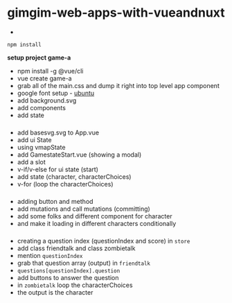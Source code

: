 # gimgim-web-apps-with-vueandnuxt
- 
```
npm install
```

**setup project game-a**
- npm install -g @vue/cli
- vue create game-a
- grab all of the main.css and dump it right into top level app component 
- google font setup - [ubuntu](https://fonts.googleapis.com/css2?family=Ubuntu:wght@300;400&display=swap)
- add background.svg
- add components
- add state
###
- add basesvg.svg to App.vue
- add ui State
- using vmapState
- add GamestateStart.vue (showing a modal)
- add a slot
- v-if/v-else for ui state (start)
- add state (character, characterChoices)
- v-for (loop the characterChoices)
###
- adding button and method
- add mutations and call mutations (committing)
- add some folks and different component for character
- and make it loading in different characters conditionally
###
- creating a question index (questionIndex and score) in `store`
- add class friendtalk and class zombietalk
- mention `questionIndex`
- grab that question array (output) in `friendtalk`
- `questions[questionIndex].question`
- add buttons to answer the question
- in `zombietalk` loop the characterChoices
- the output is the character